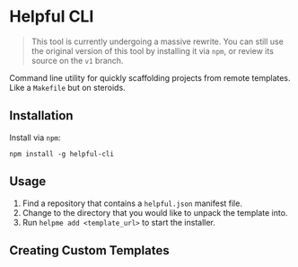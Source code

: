 # Helpful CLI

> This tool is currently undergoing a massive rewrite.  You can still use the original version of this tool by installing it via `npm`, or review its source on the `v1` branch.

Command line utility for quickly scaffolding projects from remote templates.  Like a `Makefile` but on steroids.

## Installation

Install via `npm`:

```
npm install -g helpful-cli
```

## Usage

1. Find a repository that contains a `helpful.json` manifest file.
1. Change to the directory that you would like to unpack the template into.
1. Run `helpme add <template_url>` to start the installer.

## Creating Custom Templates